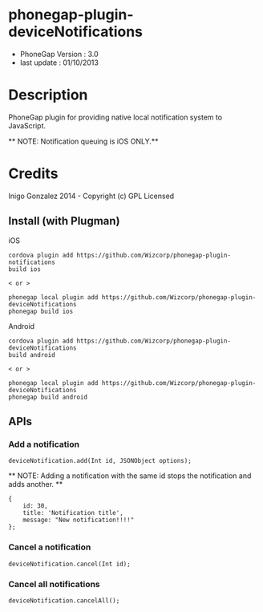 # phonegap-plugin-deviceNotifications

- PhoneGap Version : 3.0
- last update : 01/10/2013

# Description

PhoneGap plugin for providing native local notification system to JavaScript.

** NOTE: Notification queuing is iOS ONLY.**

# Credits

Inigo Gonzalez 2014 - Copyright (c) GPL Licensed

## Install (with Plugman) 

iOS
	
	cordova plugin add https://github.com/Wizcorp/phonegap-plugin-notifications
	build ios
	
	< or >
	
	phonegap local plugin add https://github.com/Wizcorp/phonegap-plugin-deviceNotifications
	phonegap build ios

Android
	
	cordova plugin add https://github.com/Wizcorp/phonegap-plugin-deviceNotifications
	build android
	
	< or >
	
	phonegap local plugin add https://github.com/Wizcorp/phonegap-plugin-deviceNotifications
	phonegap build android


## APIs

### Add a notification

	deviceNotification.add(Int id, JSONObject options);

** NOTE: Adding a notification with the same id stops the notification and adds another. **

	{
    	id: 30,
    	title: 'Notification title',
    	message: "New notification!!!!"
	}; 
	
### Cancel a notification

	deviceNotification.cancel(Int id); 


### Cancel all notifications

	deviceNotification.cancelAll(); 

